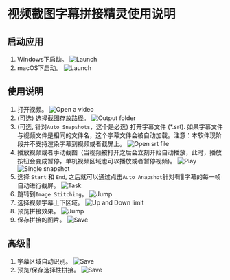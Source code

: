视频截图字幕拼接精灵使用说明
==============

## 启动应用

1. Windows下启动。
![Launch](images/usage/screenshot_exe.png)
1. macOS下启动。
![Launch](images/usage/screenshot_app.png)

## 使用说明

1. 打开视频。
![Open a video](images/usage/screenshot_open.png)
1. (可选) 选择截图存放路径。
![Output folder](images/usage/screenshot_output.png)
1. (可选, 针对`Auto Snapshots`，这个是必选) 打开字幕文件 (*.srt). 如果字幕文件与视频文件是相同的文件名，这个字幕文件会被自动加载。注意：本软件现阶段并不支持渲染字幕到视频或者截屏上。
![Open srt file](images/usage/screenshot_srt.png)
1. 播放视频或者手动截图（当视频被打开之后会立刻开始自动播放，此时，播放按钮会变成暂停，单机视频区域也可以播放或者暂停视频)。
![Play](images/usage/screenshot_play.png)
![Single snapshot](images/usage/screenshot_single.png)
1. 选择 `Start` 和 `End`, 之后就可以通过点击`Auto Anapshot`针对有字幕的每一帧自动进行截屏。
![Task](images/usage/screenshot_task.png)
1. 跳转到`Image Stitching`。
![Jump](images/usage/screenshot_jump.png)
1. 选择视频字幕上下区域。
![Up and Down limit](images/usage/screenshot_updown.png)
1. 预览拼接效果。
![Jump](images/usage/screenshot_preview.png)
1. 保存拼接的图片。
![Save](images/usage/screenshot_save.png)

## 高级

1. 字幕区域自动识别。
![Save](images/auto_detection/subtitle_auto_detection.png)
1. 预览/保存选择性拼接。
![Save](images/usage/screenshot_preview_selected.png)

